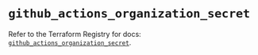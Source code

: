 # `github_actions_organization_secret`

Refer to the Terraform Registry for docs: [`github_actions_organization_secret`](https://registry.terraform.io/providers/integrations/github/6.0.0/docs/resources/actions_organization_secret).
